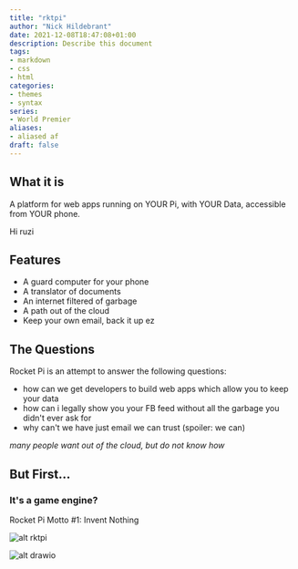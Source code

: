 ```yaml
---
title: "rktpi"
author: "Nick Hildebrant"
date: 2021-12-08T18:47:08+01:00
description: Describe this document
tags:
- markdown
- css
- html
categories:
- themes
- syntax
series:
- World Premier
aliases:
- aliased af
draft: false
---
```



## What it is

A platform for web apps running on YOUR Pi, with YOUR Data, accessible from YOUR phone.

Hi ruzi

## Features

- A guard computer for your phone
- A translator of documents
- An internet filtered of garbage
- A path out of the cloud
- Keep your own email, back it up ez

## The Questions

Rocket Pi is an attempt to answer the following questions:
- how can we get developers to build web apps which allow you to keep your data
- how can i legally show you your FB feed without all the garbage you didn't ever ask for
- why can't we have just email we can trust (spoiler: we can)

*many people want out of the cloud, but do not know how*

## But First...

### It's a game engine?

Rocket Pi Motto #1: Invent Nothing


![alt rktpi](/rktpi/svg/rktpi.svg)

![alt drawio](/rktpi/svg/rktpi.drawio.svg)








